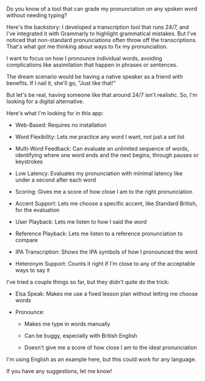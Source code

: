 Do you know of a tool that can grade my pronunciation on any spoken word without needing typing?

Here's the backstory: I developed a transcription tool that runs 24/7, and I've integrated it with Grammarly to highlight grammatical mistakes. But I've noticed that non-standard pronunciations often throw off the transcriptions. That's what got me thinking about ways to fix my pronunciation.

I want to focus on how I pronounce individual words, avoiding complications like assimilation that happen in phrases or sentences.

The dream scenario would be having a native speaker as a friend with benefits. If I nail it, she'll go, "Just like that!"

But let's be real, having someone like that around 24/7 isn't realistic. So, I'm looking for a digital alternative.

Here's what I'm looking for in this app:

- Web-Based: Requires no installation

- Word Flexibility: Lets me practice any word I want, not just a set list

- Multi-Word Feedback: Can evaluate an unlimited sequence of words, identifying where one word ends and the next begins, through pauses or keystrokes

- Low Latency: Evaluates my pronunciation with minimal latency like under a second after each word

- Scoring: Gives me a score of how close I am to the right pronunciation

- Accent Support: Lets me choose a specific accent, like Standard British, for the evaluation

- User Playback: Lets me listen to how I said the word

- Reference Playback: Lets me listen to a reference pronunciation to compare

- IPA Transcription: Shows the IPA symbols of how I pronounced the word

- Heteronym Support: Counts it right if I'm close to any of the acceptable ways to say it

I've tried a couple things so far, but they didn't quite do the trick:

- Elsa Speak: Makes me use a fixed lesson plan without letting me choose words

- Pronounce:

   - Makes me type in words manually

   - Can be buggy, especially with British English

   - Doesn't give me a score of how close I am to the ideal pronunciation

I'm using English as an example here, but this could work for any language.

If you have any suggestions, let me know!
